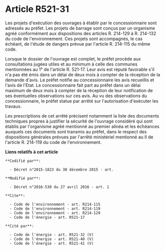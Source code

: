# Article R521-31

Les projets d'exécution des ouvrages à établir par le concessionnaire sont adressés au préfet. Les projets de barrage sont
conçus par un organisme agréé conformément aux dispositions des articles R. 214-129 à R. 214-132 du code de l'environnement.
Ces projets sont accompagnés, le cas échéant, de l'étude de dangers prévue par l'article R. 214-115 du même code. 

Lorsque le dossier de l'ouvrage est complet, le préfet procède aux consultations jugées utiles et au minimum à celle des
communes mentionnées au 1° de l'article R. 521-17. Leur avis est réputé favorable s'il n'a pas été émis dans un délai de deux
mois à compter de la réception de la demande d'avis. Le préfet notifie au concessionnaire les avis recueillis et l'avis de
l'Etat. Le concessionnaire fait part au préfet dans un délai maximum de deux mois à compter de la réception de leur
notification de ses éventuelles observations sur ces avis. Au vu des observations du concessionnaire, le préfet statue par
arrêté sur l'autorisation d'exécuter les travaux. 

Les prescriptions de cet arrêté précisent notamment la liste des documents techniques propres à justifier la sécurité de
l'ouvrage considéré qui sont établis par l'organisme agréé mentionné au premier alinéa et les échéances auxquels ces
documents sont transmis au préfet, dans le respect des dispositions générales prévues par l'arrêté ministériel mentionné au
II de l'article R. 214-119 du code de l'environnement.

**Liens relatifs à cet article**

	**Codifié par**:

	  - Décret n°2015-1823 du 30 décembre 2015 - art.

	**Modifié par**:

	  - Décret n°2016-530 du 27 avril 2016 - art. 1

	**Cite**:

	  - Code de l'environnement - art. R214-115
	  - Code de l'environnement - art. R214-119
	  - Code de l'environnement - art. R214-129
	  - Code de l'énergie - art. R521-17

	**Cité par**:

	  - Code de l'énergie - art. R521-32 (V)
	  - Code de l'énergie - art. R521-40 (V)
	  - Code de l'énergie - art. R521-41 (V)
